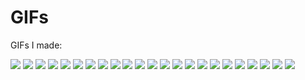 GIFs
====

GIFs I made:

<img src="https://github.com/leahbannon/GIFs/blob/master/beyonce-silly.gif?raw=true">

<img src="https://github.com/leahbannon/GIFs/blob/master/beyonce-Im-out.gif?raw=true">

<img src="https://github.com/leahbannon/GIFs/blob/master/beyonce-angry-stand.gif?raw=true">

<img src="https://github.com/leahbannon/GIFs/blob/master/beyonce-cut-it.gif?raw=true">

<img src="https://github.com/leahbannon/GIFs/blob/master/beyonce-falling-in-bed.gif?raw=true">

<img src="https://github.com/leahbannon/GIFs/blob/master/beyonce-hate-the-table.gif?raw=true">

<img src="https://github.com/leahbannon/GIFs/blob/master/beyonce-pretty.gif?raw=true">

<img src="https://github.com/leahbannon/GIFs/blob/master/beyonce-squee.gif?raw=true">

<img src="https://github.com/leahbannon/GIFs/blob/master/beyonce-water.gif?raw=true">

<img src="https://github.com/leahbannon/GIFs/blob/master/beyonce-withering-stare.gif?raw=true">

<img src="https://github.com/leahbannon/GIFs/blob/master/beyonceglare.gif?raw=true">

<img src="https://github.com/leahbannon/GIFs/blob/master/beyoncewhatever.gif?raw=true">

<img src="https://github.com/leahbannon/GIFs/blob/master/beyoncexo.gif?raw=true">

<img src="https://github.com/leahbannon/GIFs/blob/master/dark-skyline.gif?raw=true">

<img src="https://github.com/leahbannon/GIFs/blob/master/calmtheefuckdown.gif?raw=true">

<img src="https://github.com/leahbannon/GIFs/blob/master/dontcallmegirl.gif?raw=true">

<img src="https://github.com/leahbannon/GIFs/blob/master/lovingsinglelife.gif?raw=true">

<img src="https://github.com/leahbannon/GIFs/blob/master/canstayinchair.gif?raw=true">

<img src="https://github.com/leahbannon/GIFs/blob/master/causeitsabouttogetcrazy.gif?raw=true">

<img src="https://github.com/leahbannon/GIFs/blob/master/sup.gif?raw=true">

<img src="https://github.com/leahbannon/GIFs/blob/master/theyousuckatcomputerslook.gif?raw=true">

<img src="https://github.com/leahbannon/GIFs/blob/master/newgirlshirlytemple.gif?raw=true">

<img src="https://github.com/leahbannon/GIFs/blob/master/WHAT.gif?raw=true">
